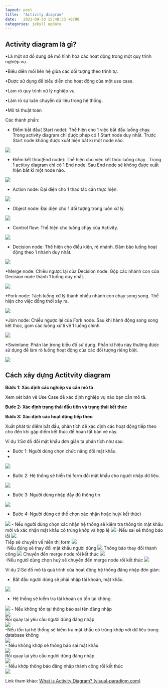 ```yaml
---
layout: post
title:  "Activity diagram"
date:   2021-09-30 15:48:33 +0700
categories: jekyll update
---
```


## Activity diagram là gì?

•Là một sơ đồ dung để mô hình hóa các hoạt động trong một quy trình nghiệp vụ.

•Biểu diễn mối liên hệ giữa các đối tượng theo trình tự.

•Được sử dụng để biểu diễn cho hoạt động của một use case.

•Làm rõ quy trình xử lý nghiệp vụ.

•Làm rõ sự luân chuyển dữ liệu trong hệ thống.

•Mô tả thuật toán

Các thành phần:

* Điểm bắt đầu( Start node): Thể hiện cho 1 việc bắt  đầu luồng chạy. Trong activity diagram chỉ được phép có 1 Start node duy nhất. Trước Start node không được xuất hiện bất kì một node nào.

![](https://raw.githubusercontent.com/anhquan02/anhquan02.github.io/anhquan02/docs/img/Activity/1.png)  

* Điểm kết thúc(End node): Thể hiện cho việc kết thúc luồng chạy . Trong 1 actitvy diagram chỉ có 1 End node. Sau End node sẽ không được xuất hiện bất kì một node nào.

![](https://raw.githubusercontent.com/anhquan02/anhquan02.github.io/anhquan02/docs/img/Activity/2.png)

* Action node: Đại diện cho 1 thao tác cần thực hiện.

![](https://raw.githubusercontent.com/anhquan02/anhquan02.github.io/anhquan02/docs/img/Activity/3.png)

* Object node: Đại diện cho 1 đối tượng trong luồn xử lý.

![](https://raw.githubusercontent.com/anhquan02/anhquan02.github.io/anhquan02/docs/img/Activity/4.png)

* Control flow: Thể hiện cho luồng chạy của Activity.

![](https://raw.githubusercontent.com/anhquan02/anhquan02.github.io/anhquan02/docs/img/Activity/5.png)

* Decision node: Thể hiện cho điều kiện, rẽ nhánh. Đảm bảo luồng hoạt động theo 1 nhánh duy nhất.

![](https://raw.githubusercontent.com/anhquan02/anhquan02.github.io/anhquan02/docs/img/Activity/6.png)

\*Merge node: Chiều ngược lại của Decision node. Gộp các nhánh con của Decision node thành 1 luồng duy nhất.

![](https://raw.githubusercontent.com/anhquan02/anhquan02.github.io/anhquan02/docs/img/Activity/7.png)

\*Fork node: Tách luồng xử lý thành nhiều nhánh con chạy song song. Thể hiện cho việc đồng thời xảy ra.

![](https://raw.githubusercontent.com/anhquan02/anhquan02.github.io/anhquan02/docs/img/Activity/8.png)

\*Join node: Chiều ngược lại của Fork node. Sau khi hành động song song kết thúc, gom các luồng xử lí về 1 luồng chính.

![](https://raw.githubusercontent.com/anhquan02/anhquan02.github.io/anhquan02/docs/img/Activity/9.png)

\*Swimlane: Phân làn trong biểu đồ sử dụng. Phần kí hiệu này thường được sử dụng để làm rõ luồng hoạt động của các đối tượng riêng biệt.

![](https://raw.githubusercontent.com/anhquan02/anhquan02.github.io/anhquan02/docs/img/Activity/10.png)



## Cách xây dựng Actitvity diagram

**Bước 1: Xác định các nghiệp vụ cần mô tả**

Xem xét bản vẽ Use Case  để xác định nghiệp vụ nào bạn cần mô tả.

**Bước 2: Xác định trạng thái đầu tiên và trạng thái kết thúc**

**Bước 3: Xác định các hoạt động tiếp theo**

Xuất phát từ điểm bắt đầu, phân tích để xác định các hoạt động tiếp theo cho đến khi gặp điểm kết thúc để hoàn tất bản vẽ này.

Ví dụ 1:Sơ đồ đổi mật khẩu đơn giản ta phân tích như sau:
* Bước 1: Người dùng chọn chức năng đổi mật khẩu.
* 
![](https://raw.githubusercontent.com/anhquan02/anhquan02.github.io/anhquan02/docs/img/Activity/vidu1/1.png)

* Bước 2: Hệ thống sẽ hiển thị form đổi mật khẩu cho người nhập dữ liệu.

![](https://raw.githubusercontent.com/anhquan02/anhquan02.github.io/anhquan02/docs/img/Activity/vidu1/2.png)

* Bước 3: Người dùng nhập đầy đủ thông tin

![](https://raw.githubusercontent.com/anhquan02/anhquan02.github.io/anhquan02/docs/img/Activity/vidu1/3.png)

* Bước 4: Người dùng có thể chọn xác nhận hoặc huỷ( kết thúc)

![](https://raw.githubusercontent.com/anhquan02/anhquan02.github.io/anhquan02/docs/img/Activity/vidu1/4.png)
    - Nếu người dùng chọn xác nhận hệ thống sẽ kiểm tra thông tin mật khẩu mới và xác nhận mật khẩu có trùng khớp và hợp lệ
        ![](https://raw.githubusercontent.com/anhquan02/anhquan02.github.io/anhquan02/docs/img/Activity/vidu1/5.png)
        -Nếu sai sẽ thông báo lỗi
            ![](https://raw.githubusercontent.com/anhquan02/anhquan02.github.io/anhquan02/docs/img/Activity/vidu1/6.png)            
            Tiếp sẽ chuyển về hiển thị form
            ![](https://raw.githubusercontent.com/anhquan02/anhquan02.github.io/anhquan02/docs/img/Activity/vidu1/7.png)           
        -Nếu đúng sẽ thay đổi mật khẩu người dùng
            ![](https://raw.githubusercontent.com/anhquan02/anhquan02.github.io/anhquan02/docs/img/Activity/vidu1/8.png)
            Thông báo thay đổi thành công
            ![](https://raw.githubusercontent.com/anhquan02/anhquan02.github.io/anhquan02/docs/img/Activity/vidu1/9.png)
            Chuyển đến merge node rồi kết thúc
            ![](https://raw.githubusercontent.com/anhquan02/anhquan02.github.io/anhquan02/docs/img/Activity/vidu1/10.png)            
    -Nếu người dùng chọn huỷ sẽ chuyển đến merge node rồi kết thúc
        ![](https://raw.githubusercontent.com/anhquan02/anhquan02.github.io/anhquan02/docs/img/Activity/vidu1/11.png)

Ví dụ 2:Sơ đồ mô tả quá trình của hoạt động hệ thống đăng nhập đơn giản:
* Bắt đầu người dùng sẽ phải nhập tài khoản, mật khẩu.

![](https://raw.githubusercontent.com/anhquan02/anhquan02.github.io/anhquan02/docs/img/Activity/vidu2/1.png)

* Hệ thống sẽ kiểm tra tài khoản có tồn tại không.

![](https://raw.githubusercontent.com/anhquan02/anhquan02.github.io/anhquan02/docs/img/Activity/vidu2/2.png)
    - Nếu không tồn tại thông báo sai tên đăng nhập    
        ![](https://raw.githubusercontent.com/anhquan02/anhquan02.github.io/anhquan02/docs/img/Activity/vidu2/3.png)        
        Rồi quay lại yêu cầu người dùng đăng nhập        
        ![](https://raw.githubusercontent.com/anhquan02/anhquan02.github.io/anhquan02/docs/img/Activity/vidu2/4.png)        
    -Nếu tồn tại hệ thống sẽ kiểm tra mật khẩu có trùng khớp với dữ liệu trong database không    
    ![](https://raw.githubusercontent.com/anhquan02/anhquan02.github.io/anhquan02/docs/img/Activity/vidu2/5.png)    
        - Nếu không khớp sẽ thông báo sai mật khẩu        
            ![](https://raw.githubusercontent.com/anhquan02/anhquan02.github.io/anhquan02/docs/img/Activity/vidu2/6.png)            
            Rồi quay lại yêu cầu người dùng đăng nhập            
            ![](https://raw.githubusercontent.com/anhquan02/anhquan02.github.io/anhquan02/docs/img/Activity/vidu2/7.png)            
        - Nếu khớp thông báo đăng nhập thành công rồi kết thúc        
        ![](https://raw.githubusercontent.com/anhquan02/anhquan02.github.io/anhquan02/docs/img/Activity/vidu2/9.png)

Link tham khảo: [What is Activity Diagram? (visual-paradigm.com)](https://www.visual-paradigm.com/guide/uml-unified-modeling-language/what-is-activity-diagram/)
